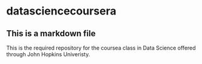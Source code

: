 datasciencecoursera
===================

## This is a markdown file

This is the required repository for the coursea class in Data Science offered through John Hopkins Univeristy.
